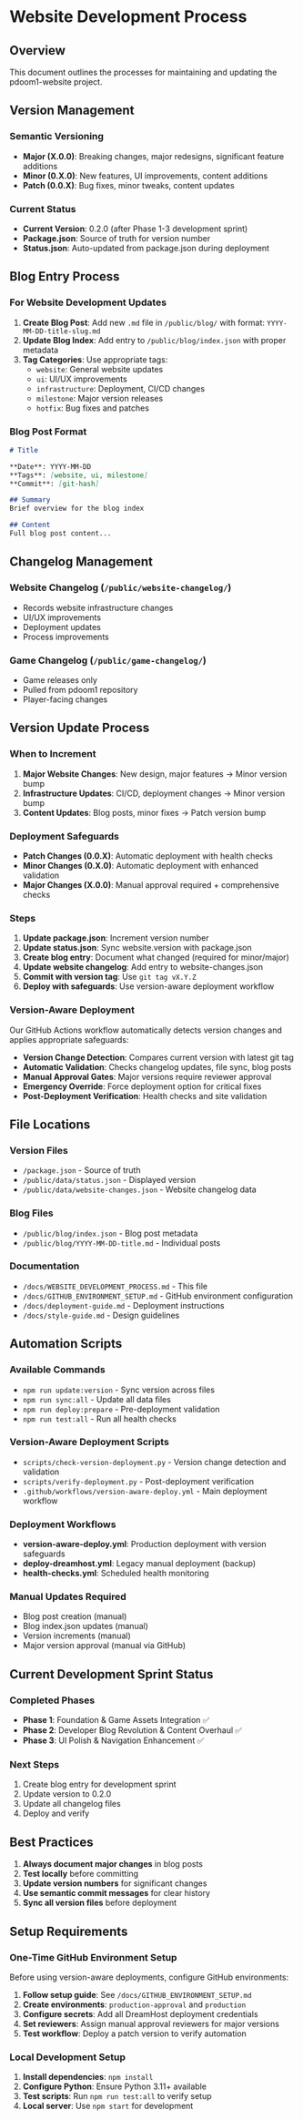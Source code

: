 # Website Development Process

## Overview
This document outlines the processes for maintaining and updating the pdoom1-website project.

## Version Management

### Semantic Versioning
- **Major (X.0.0)**: Breaking changes, major redesigns, significant feature additions
- **Minor (0.X.0)**: New features, UI improvements, content additions
- **Patch (0.0.X)**: Bug fixes, minor tweaks, content updates

### Current Status
- **Current Version**: 0.2.0 (after Phase 1-3 development sprint)
- **Package.json**: Source of truth for version number
- **Status.json**: Auto-updated from package.json during deployment

## Blog Entry Process

### For Website Development Updates
1. **Create Blog Post**: Add new `.md` file in `/public/blog/` with format: `YYYY-MM-DD-title-slug.md`
2. **Update Blog Index**: Add entry to `/public/blog/index.json` with proper metadata
3. **Tag Categories**: Use appropriate tags:
   - `website`: General website updates
   - `ui`: UI/UX improvements  
   - `infrastructure`: Deployment, CI/CD changes
   - `milestone`: Major version releases
   - `hotfix`: Bug fixes and patches

### Blog Post Format
```markdown
# Title

**Date**: YYYY-MM-DD  
**Tags**: [website, ui, milestone]  
**Commit**: [git-hash]

## Summary
Brief overview for the blog index

## Content
Full blog post content...
```

## Changelog Management

### Website Changelog (`/public/website-changelog/`)
- Records website infrastructure changes
- UI/UX improvements  
- Deployment updates
- Process improvements

### Game Changelog (`/public/game-changelog/`)
- Game releases only
- Pulled from pdoom1 repository
- Player-facing changes

## Version Update Process

### When to Increment
1. **Major Website Changes**: New design, major features → Minor version bump
2. **Infrastructure Updates**: CI/CD, deployment changes → Minor version bump  
3. **Content Updates**: Blog posts, minor fixes → Patch version bump

### Deployment Safeguards
- **Patch Changes (0.0.X)**: Automatic deployment with health checks
- **Minor Changes (0.X.0)**: Automatic deployment with enhanced validation
- **Major Changes (X.0.0)**: Manual approval required + comprehensive checks

### Steps
1. **Update package.json**: Increment version number
2. **Update status.json**: Sync website.version with package.json
3. **Create blog entry**: Document what changed (required for minor/major)
4. **Update website changelog**: Add entry to website-changes.json
5. **Commit with version tag**: Use `git tag vX.Y.Z`
6. **Deploy with safeguards**: Use version-aware deployment workflow

### Version-Aware Deployment
Our GitHub Actions workflow automatically detects version changes and applies appropriate safeguards:

- **Version Change Detection**: Compares current version with latest git tag
- **Automatic Validation**: Checks changelog updates, file sync, blog posts
- **Manual Approval Gates**: Major versions require reviewer approval
- **Emergency Override**: Force deployment option for critical fixes
- **Post-Deployment Verification**: Health checks and site validation

## File Locations

### Version Files
- `/package.json` - Source of truth
- `/public/data/status.json` - Displayed version
- `/public/data/website-changes.json` - Website changelog data

### Blog Files
- `/public/blog/index.json` - Blog post metadata
- `/public/blog/YYYY-MM-DD-title.md` - Individual posts

### Documentation
- `/docs/WEBSITE_DEVELOPMENT_PROCESS.md` - This file
- `/docs/GITHUB_ENVIRONMENT_SETUP.md` - GitHub environment configuration
- `/docs/deployment-guide.md` - Deployment instructions
- `/docs/style-guide.md` - Design guidelines

## Automation Scripts

### Available Commands
- `npm run update:version` - Sync version across files
- `npm run sync:all` - Update all data files  
- `npm run deploy:prepare` - Pre-deployment validation
- `npm run test:all` - Run all health checks

### Version-Aware Deployment Scripts
- `scripts/check-version-deployment.py` - Version change detection and validation
- `scripts/verify-deployment.py` - Post-deployment verification
- `.github/workflows/version-aware-deploy.yml` - Main deployment workflow

### Deployment Workflows
- **version-aware-deploy.yml**: Production deployment with version safeguards
- **deploy-dreamhost.yml**: Legacy manual deployment (backup)
- **health-checks.yml**: Scheduled health monitoring

### Manual Updates Required
- Blog post creation (manual)
- Blog index.json updates (manual)
- Version increments (manual)
- Major version approval (manual via GitHub)

## Current Development Sprint Status

### Completed Phases
- **Phase 1**: Foundation & Game Assets Integration ✅
- **Phase 2**: Developer Blog Revolution & Content Overhaul ✅  
- **Phase 3**: UI Polish & Navigation Enhancement ✅

### Next Steps
1. Create blog entry for development sprint
2. Update version to 0.2.0
3. Update all changelog files
4. Deploy and verify

## Best Practices

1. **Always document major changes** in blog posts
2. **Test locally** before committing  
3. **Update version numbers** for significant changes
4. **Use semantic commit messages** for clear history
5. **Sync all version files** before deployment

## Setup Requirements

### One-Time GitHub Environment Setup
Before using version-aware deployments, configure GitHub environments:

1. **Follow setup guide**: See `/docs/GITHUB_ENVIRONMENT_SETUP.md`
2. **Create environments**: `production-approval` and `production`
3. **Configure secrets**: Add all DreamHost deployment credentials
4. **Set reviewers**: Assign manual approval reviewers for major versions
5. **Test workflow**: Deploy a patch version to verify automation

### Local Development Setup
1. **Install dependencies**: `npm install`
2. **Configure Python**: Ensure Python 3.11+ available
3. **Test scripts**: Run `npm run test:all` to verify setup
4. **Local server**: Use `npm start` for development